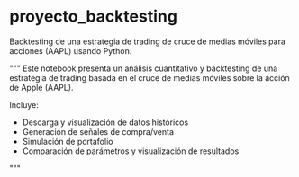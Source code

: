 # proyecto_backtesting
Backtesting de una estrategia de trading de cruce de medias móviles para acciones (AAPL) usando Python.

"""
Este notebook presenta un análisis cuantitativo y backtesting de una estrategia de trading basada en el cruce de medias móviles sobre la acción de Apple (AAPL).

Incluye:
- Descarga y visualización de datos históricos
- Generación de señales de compra/venta
- Simulación de portafolio
- Comparación de parámetros y visualización de resultados


"""

